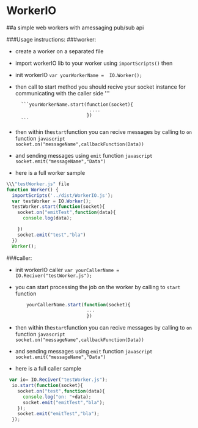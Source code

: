 # WorkerIO
##a simple web workers with amessaging pub/sub api  


###Usage instructions:
###worker:
* create a worker on a separated  file
* import workerIO  lib to your worker  using ```importScripts()```  then


* init workerIO ```var yourWorkerName =  IO.Worker();```
* then call to start method you should recive your socket instance for communicating with the caller side '''

        ```yourWorkerName.start(function(socket){
                                 ....
                                })
        ```
* then within the```start```function you can recive messages by calling to ``on`` function 
        ```javascript 
          socket.on("messageName",callbackFunction(Data))
          ```            
      
* and sending messages using ```emit``` function
   ```javascript  socket.emit("messageName","Data") ```

 * here is a full worker sample

```javascript
\\\"testWorker.js" file 
function Worker() {
  importScripts('../dist/WorkerIO.js');
  var testWorker = IO.Worker();
  testWorker.start(function(socket){
    socket.on("emitTest",function(data){
      console.log(data);

    })
    socket.emit("test","bla")
  })
  Worker();
```
 
###caller:
*  init workerIO caller ```var yourCallerName =  IO.Reciver("testWorker.js");```
*  you can start processing the job on the worker by calling to ```start``` function
      ```javascript 
          yourCallerName.start(function(socket){
                                ...
                                })
      ```
* then within the```start```function you can recive messages by calling to ``on`` function 
        ```javascript 
          socket.on("messageName",callbackFunction(Data))
          ```            
      
* and sending messages using ```emit``` function
   ```javascript  socket.emit("messageName","Data") ```

 * here is a full caller sample

 
```javascript
 var io= IO.Reciver("testWorker.js");
  io.start(function(socket){
    socket.on("test",function(data){
      console.log("on: "+data);
      socket.emit("emitTest","bla");
    });
    socket.emit("emitTest","bla");
  });
```  
